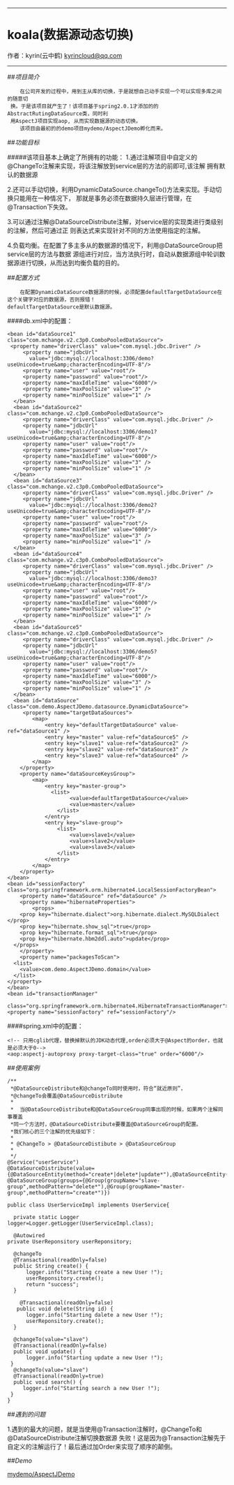 
*******************************************

#	koala(数据源动态切换)
	                                                    
作者：kyrin(云中鹤)   kyrincloud@qq.com
*******************************************

##_项目简介_
   
        在公司开发的过程中，用到主从库的切换，于是就想自己动手实现一个可以实现多库之间的随意切
     换。于是该项目就产生了！该项目基于spring2.0.1才添加的的AbstractRutingDataSource类，同时利
     用AspectJ项目实现aop, 从而实现数据源的动态切换。
        该项目由最初的的demo项目mydemo/AspectJDemo孵化而来。
 
##_功能目标_
	
#####该项目基本上确定了所拥有的功能：
1.通过注解项目中自定义的@ChangeTo注解来实现，将该注解放到service层的方法的前即可,该注解
	拥有默认的数据源
	
2.还可以手动切换，利用DynamicDataSource.changeTo()方法来实现。手动切换只能用在一种情况下，
  那就是事务必须在数据持久层进行管理，在@Transaction下失效。
	
3.可以通过注解@DataSourceDistribute注解，对service层的实现类进行类级别的注解，然后可通过正
	则表达式来实现针对不同的方法使用指定的注解。
	  
4.负载均衡。在配置了多主多从的数据源的情况下，利用@DataSourceGroup把service层的方法与数据
  源组进行对应，当方法执行时，自动从数据源组中轮训数据源进行切换，从而达到均衡负载的目的。
	
	   
##_配置方式_

		在配置DynamicDataSource数据源的时候，必须配置defaultTargetDataSource在这个关键字对应的数据源，否则报错！
	defaultTargetDataSource是默认数据源。

####db.xml中的配置：
	
    <bean id="dataSource1" class="com.mchange.v2.c3p0.ComboPooledDataSource">
     <property name="driverClass" value="com.mysql.jdbc.Driver" />
		 <property name="jdbcUrl"
		   value="jdbc:mysql://localhost:3306/demo?useUnicode=true&amp;characterEncoding=UTF-8"/>
		 <property name="user" value="root"/>
		 <property name="password" value="root"/>
		 <property name="maxIdleTime" value="6000"/>
		 <property name="maxPoolSize" value="3" />
		 <property name="minPoolSize" value="1" />
	  </bean>
	  <bean id="dataSource2" class="com.mchange.v2.c3p0.ComboPooledDataSource">
		 <property name="driverClass" value="com.mysql.jdbc.Driver" />
		 <property name="jdbcUrl" 
		   value="jdbc:mysql://localhost:3306/demo1?useUnicode=true&amp;characterEncoding=UTF-8"/>
		 <property name="user" value="root"/>
		 <property name="password" value="root"/>
		 <property name="maxIdleTime" value="6000"/>
		 <property name="maxPoolSize" value="3" />
		 <property name="minPoolSize" value="1" />
	  </bean>
	  <bean id="dataSource3" class="com.mchange.v2.c3p0.ComboPooledDataSource">
		 <property name="driverClass" value="com.mysql.jdbc.Driver" />
		 <property name="jdbcUrl" 
		   value="jdbc:mysql://localhost:3306/demo2?useUnicode=true&amp;characterEncoding=UTF-8"/>
		 <property name="user" value="root"/>
		 <property name="password" value="root"/>
		 <property name="maxIdleTime" value="6000"/>
		 <property name="maxPoolSize" value="3" />
		 <property name="minPoolSize" value="1" />
	  </bean>
	  <bean id="dataSource4" class="com.mchange.v2.c3p0.ComboPooledDataSource">
		 <property name="driverClass" value="com.mysql.jdbc.Driver" />
		 <property name="jdbcUrl" 
		   value="jdbc:mysql://localhost:3306/demo3?useUnicode=true&amp;characterEncoding=UTF-8"/>
		 <property name="user" value="root"/>
		 <property name="password" value="root"/>
		 <property name="maxIdleTime" value="6000"/>
		 <property name="maxPoolSize" value="3" />
		 <property name="minPoolSize" value="1" />
	  </bean>
	  <bean id="dataSource5" class="com.mchange.v2.c3p0.ComboPooledDataSource">
		 <property name="driverClass" value="com.mysql.jdbc.Driver" />
		 <property name="jdbcUrl" 
		   value="jdbc:mysql://localhost:3306/demo5?useUnicode=true&amp;characterEncoding=UTF-8"/>
		 <property name="user" value="root"/>
		 <property name="password" value="root"/>
		 <property name="maxIdleTime" value="6000"/>
		 <property name="maxPoolSize" value="3" />
		 <property name="minPoolSize" value="1" />
	  </bean>
	  <bean id="dataSource" class="com.demo.AspectJDemo.datasource.DynamicDataSource">
		 <property name="targetDataSources">
			<map>
				<entry key="defaultTargetDataSource" value-ref="dataSource1" />
				<entry key="master" value-ref="dataSource5" />
				<entry key="slave1" value-ref="dataSource2" />
				<entry key="slave2" value-ref="dataSource3" />
				<entry key="slave3" value-ref="dataSource4" />
			</map>
		</property>
		<property name="dataSourceKeysGroup">
			<map>
				<entry key="master-group">
				  <list>
						<value>defaultTargetDataSource</value>
						<value>master</value>
					</list>
				</entry>
				<entry key="slave-group">
					<list>
						<value>slave1</value>
						<value>slave2</value>
						<value>slave3</value>
					</list>
				</entry>
			</map>
		</property>
	</bean>
	<bean id="sessionFactory" class="org.springframework.orm.hibernate4.LocalSessionFactoryBean">
		<property name="dataSource" ref="dataSource" />
		<property name="hibernateProperties">
			<props>
        <prop key="hibernate.dialect">org.hibernate.dialect.MySQLDialect </prop>
        <prop key="hibernate.show_sql">true</prop>
        <prop key="hibernate.format_sql">true</prop>
        <prop key="hibernate.hbm2ddl.auto">update</prop>
      </props>
		</property>
		<property name="packagesToScan">
      <list>
        <value>com.demo.AspectJDemo.domain</value>
      </list>
    </property>
	</bean>
 	<bean id="transactionManager"
       class="org.springframework.orm.hibernate4.HibernateTransactionManager">
    <property name="sessionFactory" ref="sessionFactory"/>
  </bean>
 
 

####spring.xml中的配置：
	<!-- Aspect进行注册 -->
	<bean id="dataSourceAspect" class="org.kyrin.koala.aspect.DataSourceAspect" />
	
	<!-- 只用cglib代理，替换掉默认的JDK动态代理,order必须大于@Aspect的order，也就是必须大于0-->
	<aop:aspectj-autoproxy proxy-target-class="true" order="6000"/>

##_使用案例_

    /**
     *@DataSourceDistribute和@changeTo同时使用时，符合“就近原则”，
     *@changeTo会覆盖@DataSourceDistribute
     *
     *  当@DataSourceDistribute和@DataSourceGroup同事出现的时候，如果两个注解同事覆盖
     *同一个方法时，@DataSourceDistribute要覆盖@DataSourceGroup的配置。
     *我们核心的三个注解的优先级如下：
     *
     * @ChangeTo > @DataSourceDistibute > @DataSourceGroup
     *
     */
    @Service("userService")
    @DataSourceDistribute(value={@DataSourceEntity(method="create*|delete*|update*"),@DataSourceEntity(dataSource="slave",method="find*")})
    @DataSourceGroup(groups={@Group(groupName="slave-group",methodPattern="delete*"),@Group(groupName="master-group",methodPattern="create*")})

    public class UserServiceImpl implements UserService{

	  private static Logger logger=Logger.getLogger(UserServiceImpl.class);
	
	  @Autowired
  	private UserReponsitory userReponsitory;
	
	  @changeTo
	  @Transactional(readOnly=false)
	  public String create() {
		  logger.info("Starting create a new User !");
		  userReponsitory.create();
		  return "success";
	  }

	    @Transactional(readOnly=false)
	   public void delete(String id) {
		  logger.info("Starting dalete a new User !");
		  userReponsitory.create();
	  }

	  @changeTo(value="slave")
	  @Transactional(readOnly=false)
	  public void update() {
		  logger.info("Starting update a new User !");
	 }
	  @changeTo(value="slave")
	  @Transactional(readOnly=true)
	  public void search() {
		 logger.info("Starting search a new User !");
	 }
    }
##_遇到的问题_

1.遇到的最大的问题，就是当使用@Transaction注解时，@ChangeTo和@DataSourceDistribute注解切换数据源
  失败！这是因为@Transaction注解先于自定义的注解运行了！最后通过加Order来实现了顺序的颠倒。
       
 
 
##_Demo_
      
[mydemo/AspectJDemo](https://github.com/zeq9069/mydemo/tree/master/AspectJDemo)
       
